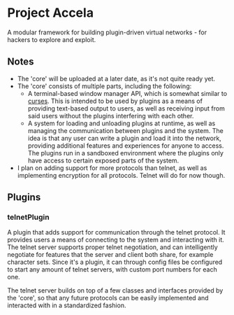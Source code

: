 # Project Accela
A modular framework for building plugin-driven virtual networks - for hackers to explore and exploit.

## Notes
* The 'core' will be uploaded at a later date, as it's not quite ready yet.
* The 'core' consists of multiple parts, including the following:
  * A terminal-based window manager API, which is somewhat similar to [curses](https://en.wikipedia.org/wiki/Curses_(programming_library)). 
  This is intended to be used by plugins as a means of providing text-based output to users, 
  as well as receiving input from said users without the plugins interfering with each other.
  * A system for loading and unloading plugins at runtime,
  as well as managing the communication between plugins and the system.
  The idea is that any user can write a plugin and load it into the network, 
  providing additional features and experiences for anyone to access. 
  The plugins run in a sandboxed environment where the plugins only have access 
  to certain exposed parts of the system.
* I plan on adding support for more protocols than telnet, 
as well as implementing encryption for all protocols. Telnet will do for now though.

## Plugins
### telnetPlugin
A plugin that adds support for communication through the telnet protocol.
It provides users a means of connecting to the system and interacting with it.
The telnet server supports proper telnet negotiation, and can intelligently negotiate 
for features that the server and client both share, for example character sets. 
Since it's a plugin, it can through config files be configured to start any amount of telnet servers, with custom port numbers for each one.

The telnet server builds on top of a few classes and interfaces provided by the 'core', 
so that any future protocols can be easily implemented and interacted with in a standardized fashion.
